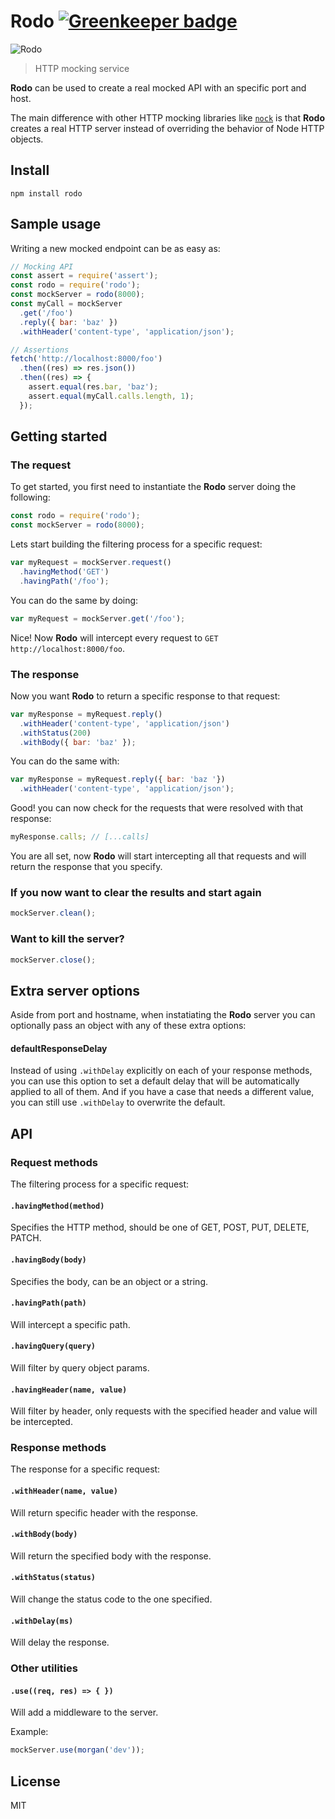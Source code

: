 # Rodo [![Greenkeeper badge](https://badges.greenkeeper.io/nescalante/rodo.svg)](https://greenkeeper.io/)

![Rodo](http://i.ebayimg.com/images/g/PFEAAOSwmrlUsqos/s-l300.jpg)

> HTTP mocking service

**Rodo** can be used to create a real mocked API with an specific port and host.

The main difference with other HTTP mocking libraries like [`nock`](https://github.com/node-nock/nock) is that **Rodo** creates a real HTTP server instead of overriding the behavior of Node HTTP objects.

## Install

```
npm install rodo
```

## Sample usage

Writing a new mocked endpoint can be as easy as:

```js
// Mocking API
const assert = require('assert');
const rodo = require('rodo');
const mockServer = rodo(8000);
const myCall = mockServer
  .get('/foo')
  .reply({ bar: 'baz' })
  .withHeader('content-type', 'application/json');

// Assertions  
fetch('http://localhost:8000/foo')
  .then((res) => res.json())
  .then((res) => {
    assert.equal(res.bar, 'baz');
    assert.equal(myCall.calls.length, 1);
  });
```

## Getting started

### The request

To get started, you first need to instantiate the **Rodo** server doing the following:

```js
const rodo = require('rodo');
const mockServer = rodo(8000);
```

Lets start building the filtering process for a specific request:

```js
var myRequest = mockServer.request()
  .havingMethod('GET')
  .havingPath('/foo');
```

You can do the same by doing:

```js
var myRequest = mockServer.get('/foo');
```

Nice! Now **Rodo** will intercept every request to `GET http://localhost:8000/foo`.

### The response

Now you want **Rodo** to return a specific response to that request:

```js
var myResponse = myRequest.reply()
  .withHeader('content-type', 'application/json')
  .withStatus(200)
  .withBody({ bar: 'baz' });
```

You can do the same with:

```js
var myResponse = myRequest.reply({ bar: 'baz '})
  .withHeader('content-type', 'application/json');
```

Good! you can now check for the requests that were resolved with that response:

```js
myResponse.calls; // [...calls]
```

You are all set, now **Rodo** will start intercepting all that requests and will return the response that you specify.

### If you now want to clear the results and start again

```js
mockServer.clean();
```

### Want to kill the server?

```js
mockServer.close();
```

## Extra server options

Aside from port and hostname, when instatiating the **Rodo** server you can optionally pass an object with any of these
extra options:

#### defaultResponseDelay

Instead of using `.withDelay` explicitly on each of your response methods, you can use this option to set a default delay that
will be automatically applied to all of them. And if you have a case that needs a different value, you can still use `.withDelay`
to overwrite the default.

## API

### Request methods

The filtering process for a specific request:

#### `.havingMethod(method)`

Specifies the HTTP method, should be one of GET, POST, PUT, DELETE, PATCH.

#### `.havingBody(body)`

Specifies the body, can be an object or a string.

#### `.havingPath(path)`

Will intercept a specific path.

#### `.havingQuery(query)`

Will filter by query object params.

#### `.havingHeader(name, value)`

Will filter by header, only requests with the specified header and value will be intercepted.

### Response methods

The response for a specific request:

#### `.withHeader(name, value)`

Will return specific header with the response.

#### `.withBody(body)`

Will return the specified body with the response.

#### `.withStatus(status)`

Will change the status code to the one specified.

#### `.withDelay(ms)`

Will delay the response.

### Other utilities

#### `.use((req, res) => { })`

Will add a middleware to the server.

Example:

```js
mockServer.use(morgan('dev'));
```

## License

MIT

